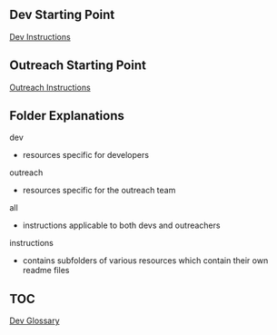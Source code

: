 
## Dev Starting Point
[Dev Instructions](dev)


## Outreach Starting Point
[Outreach Instructions](outreach)




## Folder Explanations

dev
- resources specific for developers

outreach
- resources specific for the outreach team

all
- instructions applicable to both devs and outreachers

instructions
- contains subfolders of various resources which contain their own readme files



 ## TOC

[Dev Glossary](dev/glossary.md)





